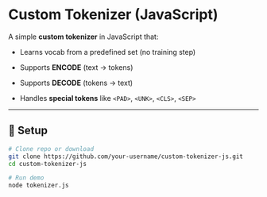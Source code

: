 # Custom Tokenizer (JavaScript)

A simple **custom tokenizer** in JavaScript that:
- Learns vocab from a predefined set (no training step)

- Supports **ENCODE** (text → tokens)
- Supports **DECODE** (tokens → text)
- Handles **special tokens** like `<PAD>`, `<UNK>`, `<CLS>`, `<SEP>`

---

## 🚀 Setup

```bash
# Clone repo or download
git clone https://github.com/your-username/custom-tokenizer-js.git
cd custom-tokenizer-js

# Run demo
node tokenizer.js


